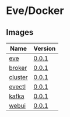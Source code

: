 # Eve/Docker

## Images

| Name                                          | Version                                                     |
| --------------------------------------------- | ----------------------------------------------------------- |
| [eve](./eve.Dockerfile)                       | [0.0.1](https://hub.docker.com/r/evereactor/eve)            |
| [broker](./broker.Dockerfile)                 | [0.0.1](https://hub.docker.com/r/evereactor/broker)         |
| [cluster](./cluster.Dockerfile)               | [0.0.1](https://hub.docker.com/r/evereactor/cluster)        |
| [evectl](./evectl.Dockerfile)                 | [0.0.1](https://hub.docker.com/r/evereactor/evectl)         |
| [kafka](./kafka.Dockerfile)                   | [0.0.1](https://hub.docker.com/r/evereactor/kafka)          |
| [webui](./webui.Dockerfile)                   | [0.0.1](https://hub.docker.com/r/evereactor/webui)          |

